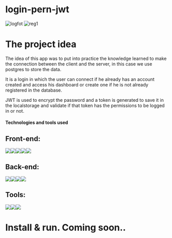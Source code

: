 # login-pern-jwt
![logfot](https://user-images.githubusercontent.com/99894721/234041960-880df35a-b1bb-4df2-98ff-c424f9efd243.png)
![reg1](https://user-images.githubusercontent.com/99894721/234042134-413adbce-60d8-44a6-aeac-edcc6a436433.png)

<h1>The project idea</h1>

<p>
The idea of this app was to put into practice the knowledge learned to make the connection between the client and the server, in this case we use postgres to store the data.</p>

<p>It is a login in which the user can connect if he already has an account created and access his dashboard or create one if he is not already registered in the database.</p>

<p>JWT is used to encrypt the password and a token is generated to save it in the localstorage and validate if that token has the permissions to be logged in or not.</p>

<h4>Technologies and tools used</h4>

<h2>Front-end:</h2>
<div style="display: flex">
<img src="https://img.shields.io/badge/-HTML5-E34F26?style=flat&logo=html5&logoColor=white">
<img src="https://img.shields.io/badge/-CSS3-1572B6?style=flat&logo=css3&logoColor=white">
<img src="https://img.shields.io/badge/-JavaScript-eed718?style=flat&logo=javascript&logoColor=ffffff">
<img src="https://img.shields.io/badge/-React-000000?style=flat&logo=react&logoColor=00c8ff">
<img src="https://img.shields.io/badge/-Bootstrap-6c25be?style=flat&logo=bootstrap&logoColor=ffffff">
</div>


<h2>Back-end:</h2>
<div style="display: flex">
<img src="http://img.shields.io/badge/-PostgreSQL-3366ff?style=flat&logo=PostgreSQL&logoColor=white">
<img src="https://img.shields.io/badge/-Express.js-787878?style=flat">
<img src="http://img.shields.io/badge/-Sequelize-white?style=flat&logo=Sequelize&logoColor=007ACC">
<img src="https://img.shields.io/badge/-Node.js-3C873A?style=flat&logo=Node.js&logoColor=white">

</div>


<h2>Tools:</h2>
<div style="display: flex">
<img src="http://img.shields.io/badge/-Git-F1502F?style=flat&logo=git&logoColor=FFFFFF">
<img src="http://img.shields.io/badge/-Github-000000?style=flat&logo=github&logoColor=FFFFFF">
<img src="http://img.shields.io/badge/-VS%20Code-007ACC?style=flat&logo=visual%20studio%20code&logoColor=white">
</div>

<h1>Install & run. Coming soon..</h1>
